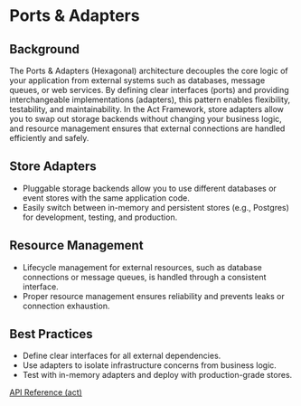 # Ports & Adapters

## Background

The Ports & Adapters (Hexagonal) architecture decouples the core logic of your application from external systems such as databases, message queues, or web services. By defining clear interfaces (ports) and providing interchangeable implementations (adapters), this pattern enables flexibility, testability, and maintainability. In the Act Framework, store adapters allow you to swap out storage backends without changing your business logic, and resource management ensures that external connections are handled efficiently and safely.

## Store Adapters

- Pluggable storage backends allow you to use different databases or event stores with the same application code.
- Easily switch between in-memory and persistent stores (e.g., Postgres) for development, testing, and production.

## Resource Management

- Lifecycle management for external resources, such as database connections or message queues, is handled through a consistent interface.
- Proper resource management ensures reliability and prevents leaks or connection exhaustion.

## Best Practices

- Define clear interfaces for all external dependencies.
- Use adapters to isolate infrastructure concerns from business logic.
- Test with in-memory adapters and deploy with production-grade stores.

[API Reference (act)](../api/act.src)

